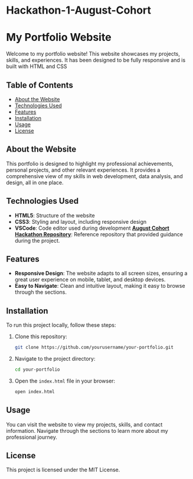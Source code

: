 # Hackathon-1-August-Cohort
# My Portfolio Website

Welcome to my portfolio website! This website showcases my projects, skills, and experiences. It has been designed to be fully responsive and is built with HTML and CSS

## Table of Contents
- [About the Website](#about-the-website)
- [Technologies Used](#technologies-used)
- [Features](#features)
- [Installation](#installation)
- [Usage](#usage)
- [License](#license)

## About the Website

This portfolio is designed to highlight my professional achievements, personal projects, and other relevant experiences. It provides a comprehensive view of my skills in web development, data analysis, and design, all in one place.

## Technologies Used

- **HTML5**: Structure of the website
- **CSS3**: Styling and layout, including responsive design
- **VSCode**: Code editor used during development
 **[August Cohort Hackathon Repository](https://github.com/MuriithiEric/August-Cohort-Hackathon-1)**: Reference repository that provided guidance during the project.

## Features

- **Responsive Design**: The website adapts to all screen sizes, ensuring a great user experience on mobile, tablet, and desktop devices.
- **Easy to Navigate**: Clean and intuitive layout, making it easy to browse through the sections.
  
## Installation

To run this project locally, follow these steps:

1. Clone this repository:
    ```bash
    git clone https://github.com/yourusername/your-portfolio.git
    ```
2. Navigate to the project directory:
    ```bash
    cd your-portfolio
    ```

3. Open the `index.html` file in your browser:
    ```bash
    open index.html
    ```

## Usage

You can visit the website to view my projects, skills, and contact information. Navigate through the sections to learn more about my professional journey.

## License

This project is licensed under the MIT License.
